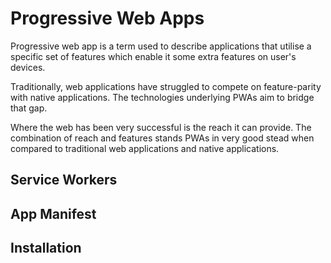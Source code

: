 # Progressive Web Apps

Progressive web app is a term used to describe applications that utilise a specific set of features which enable it some extra features on user's devices. 

Traditionally, web applications have struggled to compete on feature-parity with native applications. The technologies underlying PWAs aim to bridge that gap. 

Where the web has been very successful is the reach it can provide. The combination of reach and features stands PWAs in very good stead when compared to traditional web applications and native applications. 

## Service Workers

## App Manifest

## Installation